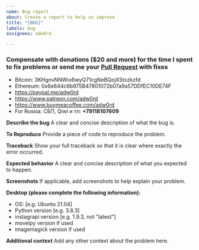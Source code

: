 ```yaml
---
name: Bug report
about: Create a report to help us improve
title: "[BUG]"
labels: bug
assignees: adw0rd

---
```


### Compensate with donations ($20 and more) for the time I spent to fix problems or send  me your [Pull Request](https://github.com/adw0rd/instagrapi/pulls) with fixes

* Bitcoin: 3KHgnvNNWio6wyQ71cgNeBQojXStxzkzfd
* Ethereum: 0x6e644c6b975B47801072b07a9a57DDfEC10DE74F
* https://paypal.me/adw0rd
* https://www.patreon.com/adw0rd
* https://www.buymeacoffee.com/adw0rd
* For Russia: СБП, Qiwi и тп: **+79118107609**

**Describe the bug**
A clear and concise description of what the bug is.

**To Reproduce**
Provide a piece of code to reproduce the problem.

**Traceback**
Show your full traceback so that it is clear where exactly the error occurred.

**Expected behavior**
A clear and concise description of what you expected to happen.

**Screenshots**
If applicable, add screenshots to help explain your problem.

**Desktop (please complete the following information):**
 - OS: [e.g. Ubuntu 21.04]
 - Python version [e.g. 3.8.3]
 - instagrapi version [e.g. 1.9.3, not "latest"]
 - moveipy version if used
 - imagemagick version if used

**Additional context**
Add any other context about the problem here.
